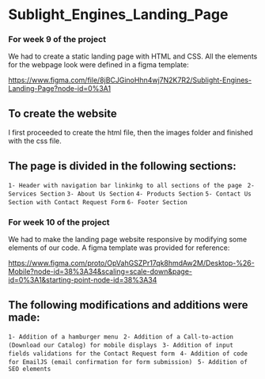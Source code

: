 # Sublight_Engines_Landing_Page

### For week 9 of the project 
We had to create a static landing page with HTML and CSS. All the elements for the webpage look were defined in a figma template: 

https://www.figma.com/file/8jBCJGinoHhn4wj7N2K7R2/Sublight-Engines-Landing-Page?node-id=0%3A1

## To create the website 
I first proceeded to create the html file, then the images folder and finished with the css file. 

## The page is divided in the following sections:
`1- Header with navigation bar linkinkg to all sections of the page `
`2- Services Section`
`3- About Us Section`
`4- Products Section`
`5- Contact Us Section with Contact Request Form`
`6- Footer Section`

### For week 10 of the project 
We had to make the landing page website responsive by modifying some elements of our code. A figma template was provided for reference:

https://www.figma.com/proto/OpVahGSZPr17qk8hmdAw2M/Desktop-%26-Mobile?node-id=38%3A34&scaling=scale-down&page-id=0%3A1&starting-point-node-id=38%3A34

## The following modifications and additions were made:
`1- Addition of a hamburger menu `
`2- Addition of a Call-to-action (Download our Catalog) for mobile displays `
`3- Addition of input fields validations for the Contact Request form `
`4- Addition of code for EmailJS (email confirmation for form submission) `
`5- Addition of SEO elements `

